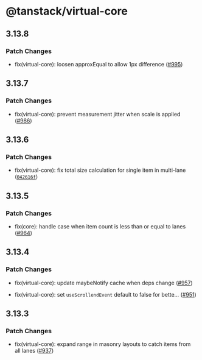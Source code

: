 # @tanstack/virtual-core

## 3.13.8

### Patch Changes

- fix(virtual-core): loosen approxEqual to allow 1px difference ([#995](https://github.com/TanStack/virtual/pull/995))

## 3.13.7

### Patch Changes

- fix(virtual-core): prevent measurement jitter when scale is applied ([#986](https://github.com/TanStack/virtual/pull/986))

## 3.13.6

### Patch Changes

- fix(virtual-core): fix total size calculation for single item in multi-lane ([`042616f`](https://github.com/TanStack/virtual/commit/042616f39ced842470db0b4b40fca77f22454b7f))

## 3.13.5

### Patch Changes

- fix(core): handle case when item count is less than or equal to lanes ([#964](https://github.com/TanStack/virtual/pull/964))

## 3.13.4

### Patch Changes

- fix(virtual-core): update maybeNotify cache when deps change ([#957](https://github.com/TanStack/virtual/pull/957))

- fix(virtual-core): set `useScrollendEvent` default to false for bette… ([#951](https://github.com/TanStack/virtual/pull/951))

## 3.13.3

### Patch Changes

- fix(virtual-core): expand range in masonry layouts to catch items from all lanes ([#937](https://github.com/TanStack/virtual/pull/937))
